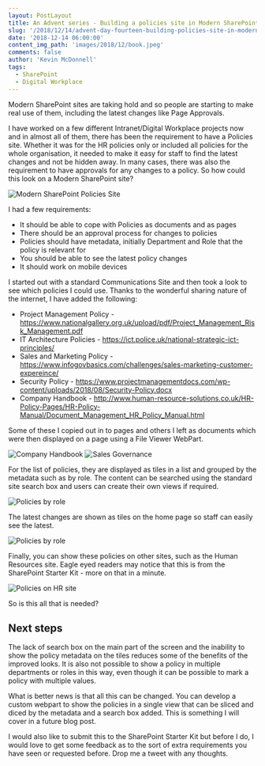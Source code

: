 ```yaml
---
layout: PostLayout
title: An Advent series - Building a policies site in Modern SharePoint and Page Approval
slug: '/2018/12/14/advent-day-fourteen-building-policies-site-in-modern-site'
date: '2018-12-14 06:00:00'
content_img_path: 'images/2018/12/book.jpeg'
comments: false
author: 'Kevin McDonnell'
tags:
  - SharePoint
  - Digital Workplace
---
```


Modern SharePoint sites are taking hold and so people are starting to make real use of them, including the latest changes like Page Approvals.

I have worked on a few different Intranet/Digital Workplace projects now and in almost all of them, there has been the requirement to have a Policies site. Whether it was for the HR policies only or included all policies for the whole organisation, it needed to make it easy for staff to find the latest changes and not be hidden away. In many cases, there was also the requirement to have approvals for any changes to a policy. So how could this look on a Modern SharePoint site?

![Modern SharePoint Policies Site](/images/2018/12/ModernSharePointPoliciesSite.PNG)

I had a few requirements:

- It should be able to cope with Policies as documents and as pages
- There should be an approval process for changes to policies
- Policies should have metadata, initially Department and Role that the policy is relevant for
- You should be able to see the latest policy changes
- It should work on mobile devices

I started out with a standard Communications Site and then took a look to see which policies I could use. Thanks to the wonderful sharing nature of the internet, I have added the following:

- Project Management Policy - https://www.nationalgallery.org.uk/upload/pdf/Project_Management_Risk_Management.pdf
- IT Architecture Policies - https://ict.police.uk/national-strategic-ict-principles/
- Sales and Marketing Policy - https://www.infogovbasics.com/challenges/sales-marketing-customer-expereince/
- Security Policy - https://www.projectmanagementdocs.com/wp-content/uploads/2018/08/Security-Policy.docx
- Company Handbook - http://www.human-resource-solutions.co.uk/HR-Policy-Pages/HR-Policy-Manual/Document_Management_HR_Policy_Manual.html

Some of these I copied out in to pages and others I left as documents which were then displayed on a page using a File Viewer WebPart.

![Company Handbook](/images/2018/12/ModernSharePointCompanyHandbook.PNG)
![Sales Governance](/images/2018/12/ModernSharePointSalesGovernance.PNG)

For the list of policies, they are displayed as tiles in a list and grouped by the metadata such as by role. The content can be searched using the standard site search box and users can create their own views if required.

![Policies by role](/images/2018/12/ModernSharePointPoliciesByRole.PNG)

The latest changes are shown as tiles on the home page so staff can easily see the latest.

![Policies by role](/images/2018/12/ModernSharePointLatestChanges.PNG)

Finally, you can show these policies on other sites, such as the Human Resources site. Eagle eyed readers may notice that this is from the SharePoint Starter Kit - more on that in a minute.

![Policies on HR site](/images/2018/12/ModernSharePointCrossSitePolicies.PNG)

So is this all that is needed?

## Next steps

The lack of search box on the main part of the screen and the inability to show the policy metadata on the tiles reduces some of the benefits of the improved looks. It is also not possible to show a policy in multiple departments or roles in this way, even though it can be possible to mark a policy with multiple values.

What is better news is that all this can be changed. You can develop a custom webpart to show the policies in a single view that can be sliced and diced by the metadata and a search box added. This is something I will cover in a future blog post.

I would also like to submit this to the SharePoint Starter Kit but before I do, I would love to get some feedback as to the sort of extra requirements you have seen or requested before. Drop me a tweet with any thoughts.

